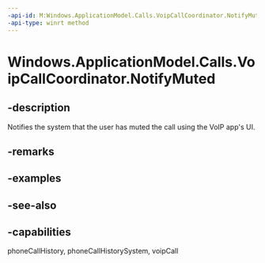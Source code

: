 ```yaml
---
-api-id: M:Windows.ApplicationModel.Calls.VoipCallCoordinator.NotifyMuted
-api-type: winrt method
---
```


<!-- Method syntax
public void NotifyMuted()
-->

# Windows.ApplicationModel.Calls.VoipCallCoordinator.NotifyMuted

## -description
Notifies the system that the user has muted the call using the VoIP app's UI.

## -remarks

## -examples

## -see-also

## -capabilities
phoneCallHistory, phoneCallHistorySystem, voipCall
